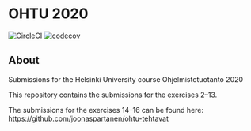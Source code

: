 # OHTU 2020

[![CircleCI](https://circleci.com/gh/joonaspartanen/ohtu-2020-viikko1.svg?style=svg)](https://circleci.com/gh/joonaspartanen/ohtu-2020-viikko1)
[![codecov](https://codecov.io/gh/joonaspartanen/ohtu-2020-viikko1/branch/master/graph/badge.svg)](https://codecov.io/gh/joonaspartanen/ohtu-2020-viikko1)

## About

Submissions for the Helsinki University course Ohjelmistotuotanto 2020

This repository contains the submissions for the exercises 2–13.

The submissions for the exercises 14–16 can be found here: https://github.com/joonaspartanen/ohtu-tehtavat
